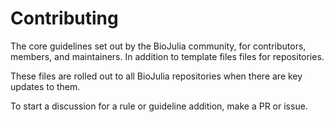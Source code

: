 # Contributing

The core guidelines set out by the BioJulia community, for contributors, members,
and maintainers. In addition to template files files for repositories.

These files are rolled out to all BioJulia repositories when there are key updates to them.

To start a discussion for a rule or guideline addition, make a PR or issue.
